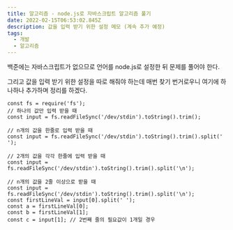```yaml
---
title: 알고리즘 - node.js로 자바스크립트 알고리즘 풀기
date: 2022-02-15T06:53:02.845Z
description: 값을 입력 받기 위한 설정 메모 (계속 추가 예정)
tags:
  - 개발
  - 알고리즘
---
```

백준에는 자바스크립트가 없으므로 언어를 node.js로 설정한 뒤 문제를 풀어야 한다. 

그리고 값을 입력 받기 위한 설정을 따로 해줘야 하는데 매번 찾기 번거로우니 여기에 하나하나 추가하며 정리를 하겠다. 

```
const fs = require('fs');
// 하나의 값만 입력 받을 때
const input = fs.readFileSync('/dev/stdin').toString().trim();

// n개의 값을 한줄로 입력 받을 때
const input = fs.readFileSync('/dev/stdin').toString().trim().split(' '); 

// 2개의 값을 각각 한줄에 입력 받을 때
const input = fs.readFileSync('/dev/stdin').toString().trim().split('\n');

// n개의 값을 2줄 이상으로 받을 때
const input = fs.readFileSync('/dev/stdin').toString().trim().split('\n');
const firstLineVal = input[0].split(' '); 
const a = firstLineVal[0];
const b = firstLineVal[1];
const c = input[1]; // 2번째 줄의 필요값이 1개일 경우
```